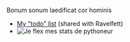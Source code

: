 Bonum sonum laedificat cor hominis  
- [My "todo" list](https://youtube.com/playlist?list=PLMBMrc1B8KWMl82q2qnKCQ7yF_3pdD53V) (shared with Ravelfett)
- ![Je flex mes stats de pythoneur](https://github-readme-stats.vercel.app/api/top-langs/?username=momoladebrouill&theme=kacho_ga&layout=compact&hide_border=true)
